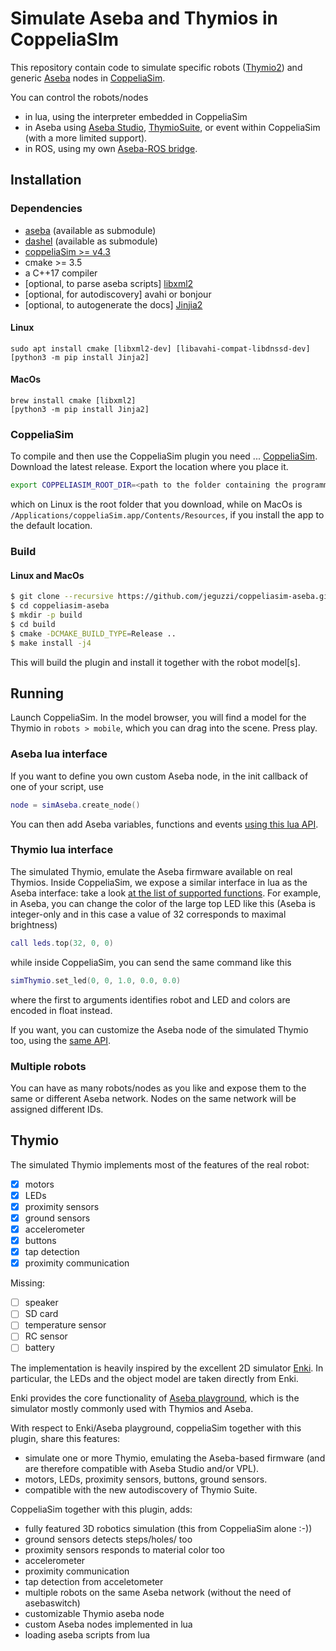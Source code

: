 # Simulate Aseba and Thymios in CoppeliaSIm


This repository contain code to simulate specific robots ([Thymio2](http://www.thymio.org)) and generic [Aseba](https://www.thymio.org/products/programming-with-thymio-suite/program-thymio-aseba/) nodes in [CoppeliaSim](https://coppeliarobotics.com).

You can control the robots/nodes
- in lua, using the interpreter embedded in CoppeliaSim
- in Aseba using [Aseba Studio](http://wiki.thymio.org/en:asebastudio), [ThymioSuite](https://www.thymio.org/products/programming-with-thymio-suite/), or event within CoppeliaSim (with a more limited support).
- in ROS, using my own [Aseba-ROS bridge](http://jeguzzi.github.io/ros-aseba/).

## Installation

### Dependencies

- [aseba](https://github.com/aseba-community/aseba)  (available as submodule)
- [dashel](https://github.com/aseba-community/dashel) (available as submodule)
- [coppeliaSim >= v4.3](https://coppeliarobotics.com)
- cmake >= 3.5
- a C++17 compiler
- [optional, to parse aseba scripts] [libxml2](https://gitlab.gnome.org/GNOME/libxml2/-/wikis/home)
- [optional, for autodiscovery] avahi or bonjour
- [optional, to autogenerate the docs] [Jinjia2](https://jinja.palletsprojects.com)

#### Linux

```console
sudo apt install cmake [libxml2-dev] [libavahi-compat-libdnssd-dev]
[python3 -m pip install Jinja2]
```

#### MacOs
```console
brew install cmake [libxml2]
[python3 -m pip install Jinja2]
```

### CoppeliaSim

To compile and then use the CoppeliaSim plugin you need ... [CoppeliaSim](https://www.coppeliarobotics.com).
Download the latest release. Export the location where you place it.
```bash
export COPPELIASIM_ROOT_DIR=<path to the folder containing the programming subfolder>
```
which on Linux is the root folder that you download, while on MacOs is `/Applications/coppeliaSim.app/Contents/Resources`, if you install the app to the default location.

### Build

#### Linux and MacOs
```bash
$ git clone --recursive https://github.com/jeguzzi/coppeliasim-aseba.git
$ cd coppeliasim-aseba
$ mkdir -p build
$ cd build
$ cmake -DCMAKE_BUILD_TYPE=Release ..
$ make install -j4
```

This will build the plugin and install it  together with the robot model[s].

## Running

Launch CoppeliaSim. In the model browser, you will find a model for the Thymio in `robots > mobile`, which you can drag into the scene. Press play.

### Aseba lua interface

If you want to define you own custom Aseba node, in the init callback of one of your script, use
```lua
node = simAseba.create_node()
```
You can then add Aseba variables, functions and events [using this lua API](api_Aseba.md).

### Thymio lua interface

The simulated Thymio, emulate the Aseba firmware available on real Thymios.
Inside CoppeliaSim, we expose a similar interface in lua as the Aseba interface: take a look [at the list of supported functions](api_Thymio.md). For example, in Aseba, you can change the color of the large top LED like this (Aseba is integer-only and in this case a value of 32 corresponds to maximal brightness)
```lua
call leds.top(32, 0, 0)
```
while inside CoppeliaSim, you can send the same command like this
```lua
simThymio.set_led(0, 0, 1.0, 0.0, 0.0)
```
where the first to arguments identifies robot and LED and colors are encoded in float instead.

If you want, you can customize the Aseba node of the simulated Thymio too, using the [same API](api_Aseba.md).

### Multiple robots

You can have as many robots/nodes as you like and expose them to the same or different Aseba network. Nodes on the same network will be assigned different IDs.


## Thymio

The simulated Thymio implements most of the features of the real robot:
  - [x] motors
  - [x] LEDs
  - [x] proximity sensors
  - [x] ground sensors
  - [x] accelerometer
  - [x] buttons
  - [x] tap detection
  - [x] proximity communication

Missing:
  - [ ] speaker
  - [ ] SD card
  - [ ] temperature sensor
  - [ ] RC sensor
  - [ ] battery

The implementation is heavily inspired by the excellent 2D simulator [Enki](https://github.com/enki-community/enki). In particular, the LEDs and the object model are taken directly from Enki.

Enki provides the core functionality of [Aseba playground](http://wiki.thymio.org/en:asebaplayground), which is the simulator mostly commonly used with Thymios and Aseba.

With respect to Enki/Aseba playground, coppeliaSim together with this plugin, share this features:
  - simulate one or more Thymio, emulating the Aseba-based firmware (and are therefore compatible with Aseba Studio and/or VPL).
  - motors, LEDs, proximity sensors, buttons, ground sensors.
  - compatible with the new autodiscovery of Thymio Suite.

CoppeliaSim together with this plugin, adds:
  - fully featured 3D robotics simulation (this from CoppeliaSim alone :-))
  - ground sensors detects steps/holes/ too
  - proximity sensors responds to material color too
  - accelerometer
  - proximity communication
  - tap detection from acceletometer
  - multiple robots on the same Aseba network (without the need of asebaswitch)
  - customizable Thymio aseba node
  - custom Aseba nodes implemented in lua
  - loading aseba scripts from lua
